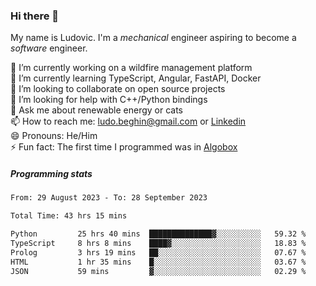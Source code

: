 ### Hi there 👋

My name is Ludovic. I'm a *mechanical* engineer aspiring to become a *software* engineer.

 🔭 I’m currently working on a wildfire management platform<br/>
 🌱 I’m currently learning TypeScript, Angular, FastAPI, Docker<br/>
 👯 I’m looking to collaborate on open source projects<br/>
 🤔 I’m looking for help with C++/Python bindings<br/>
 💬 Ask me about renewable energy or cats<br/>
 📫 How to reach me: ludo.beghin@gmail.com or [Linkedin](https://www.linkedin.com/in/ludovic-beghin/)<br/>
 😄 Pronouns: He/Him<br/>
 ⚡ Fun fact: The first time I programmed was in [Algobox](https://fr.wikipedia.org/wiki/Algobox)<br/>

##### Programming stats
<!--START_SECTION:waka-->

```txt
From: 29 August 2023 - To: 28 September 2023

Total Time: 43 hrs 15 mins

Python         25 hrs 40 mins  ██████████████▓░░░░░░░░░░   59.32 %
TypeScript     8 hrs 8 mins    ████▓░░░░░░░░░░░░░░░░░░░░   18.83 %
Prolog         3 hrs 19 mins   ██░░░░░░░░░░░░░░░░░░░░░░░   07.67 %
HTML           1 hr 35 mins    █░░░░░░░░░░░░░░░░░░░░░░░░   03.67 %
JSON           59 mins         ▓░░░░░░░░░░░░░░░░░░░░░░░░   02.29 %
```

<!--END_SECTION:waka-->
